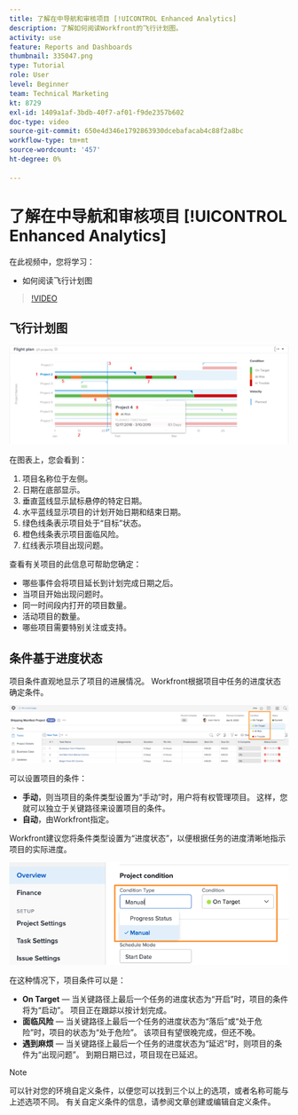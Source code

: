 ```yaml
---
title: 了解在中导航和审核项目 [!UICONTROL Enhanced Analytics]
description: 了解如何阅读Workfront的飞行计划图。
activity: use
feature: Reports and Dashboards
thumbnail: 335047.png
type: Tutorial
role: User
level: Beginner
team: Technical Marketing
kt: 8729
exl-id: 1409a1af-3bdb-40f7-af01-f9de2357b602
doc-type: video
source-git-commit: 650e4d346e1792863930dcebafacab4c88f2a8bc
workflow-type: tm+mt
source-wordcount: '457'
ht-degree: 0%

---
```


# 了解在中导航和审核项目 [!UICONTROL Enhanced Analytics]

在此视频中，您将学习：

* 如何阅读飞行计划图

>[!VIDEO](https://video.tv.adobe.com/v/335047/?quality=12&learn=on)

## 飞行计划图

![飞行计划图表的图像，其编号与下面的项目符号匹配](assets/section-2-1.png)

在图表上，您会看到：

1. 项目名称位于左侧。
1. 日期在底部显示。
1. 垂直蓝线显示鼠标悬停的特定日期。
1. 水平蓝线显示项目的计划开始日期和结束日期。
1. 绿色线条表示项目处于“目标”状态。
1. 橙色线条表示项目面临风险。
1. 红线表示项目出现问题。

查看有关项目的此信息可帮助您确定：

* 哪些事件会将项目延长到计划完成日期之后。
* 当项目开始出现问题时。
* 同一时间段内打开的项目数量。
* 活动项目的数量。
* 哪些项目需要特别关注或支持。

## 条件基于进度状态

项目条件直观地显示了项目的进展情况。 Workfront根据项目中任务的进度状态确定条件。

![可能的进度状态图像](assets/section-2-2.png)

可以设置项目的条件：

* **手动**，则当项目的条件类型设置为“手动”时，用户将有权管理项目。 这样，您就可以独立于关键路径来设置项目的条件。
* **自动**，由Workfront指定。

Workfront建议您将条件类型设置为“进度状态”，以便根据任务的进度清晰地指示项目的实际进度。

![可能的进度状态图像](assets/section-2-3.png)

在这种情况下，项目条件可以是：

* **On Target** — 当关键路径上最后一个任务的进度状态为“开启”时，项目的条件将为“启动”。 项目正在跟踪以按计划完成。
* **面临风险** — 当关键路径上最后一个任务的进度状态为“落后”或“处于危险”时，项目的状态为“处于危险”。 该项目有望很晚完成，但还不晚。
* **遇到麻烦** — 当关键路径上最后一个任务的进度状态为“延迟”时，则项目的条件为“出现问题”。 到期日期已过，项目现在已延迟。

>[!NOTE]
>
>可以针对您的环境自定义条件，以便您可以找到三个以上的选项，或者名称可能与上述选项不同。 有关自定义条件的信息，请参阅文章创建或编辑自定义条件。
